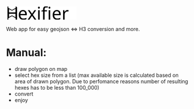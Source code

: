 ![Hexifier](https://raw.githubusercontent.com/jedluk/hexifier/main/src/components/svg/logo.svg)

Web app for easy geojson <=> H3 conversion and more.

# Manual:
 - draw polygon on map 
 - select hex size from a list (max available size is calculated based on area of drawn polygon. Due to perfomance reasons number of resulting hexes has to be less than 100_000)
 - convert
 - enjoy